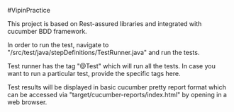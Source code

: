#VipinPractice


This project is based on Rest-assured libraries and integrated with cucumber BDD framework.

In order to run the test, navigate to "/src/test/java/stepDefinitions/TestRunner.java" and run the tests.

Test runner has the tag "@Test" which will run all the tests. In case you want to run a particular test, provide the specific tags here.

Test results will be displayed in basic cucumber pretty report format which can be accessed via "target/cucumber-reports/index.html" by opening in a web browser.
